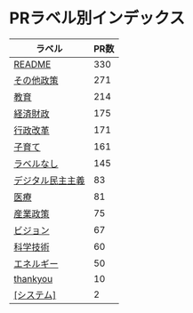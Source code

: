 # PRラベル別インデックス

| ラベル | PR数 |
|--------|------|
| [README](label_README.md) | 330 |
| [その他政策](label_その他政策.md) | 271 |
| [教育](label_教育.md) | 214 |
| [経済財政](label_経済財政.md) | 175 |
| [行政改革](label_行政改革.md) | 171 |
| [子育て](label_子育て.md) | 161 |
| [ラベルなし](label_ラベルなし.md) | 145 |
| [デジタル民主主義](label_デジタル民主主義.md) | 83 |
| [医療](label_医療.md) | 81 |
| [産業政策](label_産業政策.md) | 75 |
| [ビジョン](label_ビジョン.md) | 67 |
| [科学技術](label_科学技術.md) | 60 |
| [エネルギー](label_エネルギー.md) | 50 |
| [thankyou](label_thankyou.md) | 10 |
| [[システム]](label_[システム].md) | 2 |
